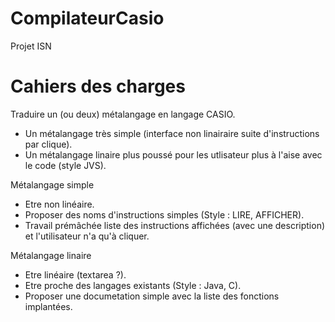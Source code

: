 # CompilateurCasio
Projet ISN


# Cahiers des charges
 Traduire un (ou deux) métalangage en langage CASIO.
* Un métalangage très simple (interface non linairaire suite d'instructions par clique).
* Un métalangage linaire plus poussé pour les utlisateur plus à l'aise avec le code (style JVS).

 Métalangage simple
* Etre non linéaire.
* Proposer des noms d'instructions simples (Style : LIRE, AFFICHER).
* Travail prémâchée liste des instructions affichées (avec une description) et l'utilisateur n'a qu'à cliquer.

 Métalangage linaire
* Etre linéaire (textarea ?).
* Etre proche des langages existants (Style : Java, C).
* Proposer une documetation simple avec la liste des fonctions implantées.

